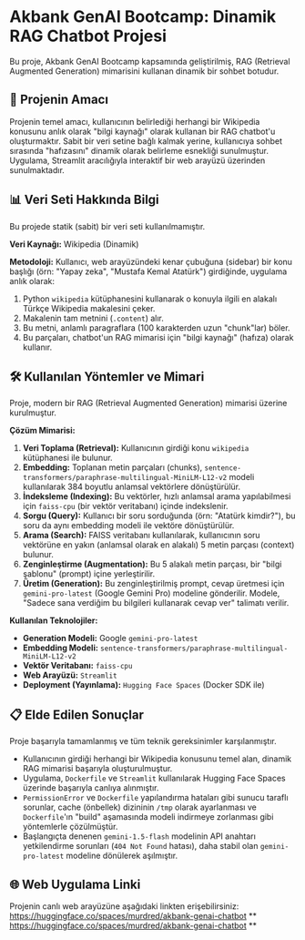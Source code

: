 
# Akbank GenAI Bootcamp: Dinamik RAG Chatbot Projesi

Bu proje, Akbank GenAI Bootcamp kapsamında geliştirilmiş, RAG (Retrieval Augmented Generation) mimarisini kullanan dinamik bir sohbet botudur.

## 🚀 Projenin Amacı 

Projenin temel amacı, kullanıcının belirlediği herhangi bir Wikipedia konusunu anlık olarak "bilgi kaynağı" olarak kullanan bir RAG chatbot'u oluşturmaktır. Sabit bir veri setine bağlı kalmak yerine, kullanıcıya sohbet sırasında "hafızasını" dinamik olarak belirleme esnekliği sunulmuştur. Uygulama, Streamlit aracılığıyla interaktif bir web arayüzü üzerinden sunulmaktadır.

## 📊 Veri Seti Hakkında Bilgi 

Bu projede statik (sabit) bir veri seti kullanılmamıştır.

**Veri Kaynağı:** Wikipedia (Dinamik)

**Metodoloji:**
Kullanıcı, web arayüzündeki kenar çubuğuna (sidebar) bir konu başlığı (örn: "Yapay zeka", "Mustafa Kemal Atatürk") girdiğinde, uygulama anlık olarak:
1.  Python `wikipedia` kütüphanesini kullanarak o konuyla ilgili en alakalı Türkçe Wikipedia makalesini çeker.
2.  Makalenin tam metnini (`.content`) alır.
3.  Bu metni, anlamlı paragraflara (100 karakterden uzun "chunk"lar) böler.
4.  Bu parçaları, chatbot'un RAG mimarisi için "bilgi kaynağı" (hafıza) olarak kullanır.

## 🛠️ Kullanılan Yöntemler ve Mimari 

Proje, modern bir RAG (Retrieval Augmented Generation) mimarisi üzerine kurulmuştur.

**Çözüm Mimarisi:**
1.  **Veri Toplama (Retrieval):** Kullanıcının girdiği konu `wikipedia` kütüphanesi ile bulunur.
2.  **Embedding:** Toplanan metin parçaları (chunks), `sentence-transformers/paraphrase-multilingual-MiniLM-L12-v2` modeli kullanılarak 384 boyutlu anlamsal vektörlere dönüştürülür.
3.  **İndeksleme (Indexing):** Bu vektörler, hızlı anlamsal arama yapılabilmesi için `faiss-cpu` (bir vektör veritabanı) içinde indekslenir.
4.  **Sorgu (Query):** Kullanıcı bir soru sorduğunda (örn: "Atatürk kimdir?"), bu soru da aynı embedding modeli ile vektöre dönüştürülür.
5.  **Arama (Search):** FAISS veritabanı kullanılarak, kullanıcının soru vektörüne en yakın (anlamsal olarak en alakalı) 5 metin parçası (context) bulunur.
6.  **Zenginleştirme (Augmentation):** Bu 5 alakalı metin parçası, bir "bilgi şablonu" (prompt) içine yerleştirilir.
7.  **Üretim (Generation):** Bu zenginleştirilmiş prompt, cevap üretmesi için `gemini-pro-latest` (Google Gemini Pro) modeline gönderilir. Modele, "Sadece sana verdiğim bu bilgileri kullanarak cevap ver" talimatı verilir.

**Kullanılan Teknolojiler:**
* **Generation Modeli:** Google `gemini-pro-latest`
* **Embedding Modeli:** `sentence-transformers/paraphrase-multilingual-MiniLM-L12-v2`
* **Vektör Veritabanı:** `faiss-cpu`
* **Web Arayüzü:** `Streamlit`
* **Deployment (Yayınlama):** `Hugging Face Spaces` (Docker SDK ile)

## 📋 Elde Edilen Sonuçlar 

Proje başarıyla tamamlanmış ve tüm teknik gereksinimler karşılanmıştır.
* Kullanıcının girdiği herhangi bir Wikipedia konusunu temel alan, dinamik RAG mimarisi başarıyla oluşturulmuştur.
* Uygulama, `Dockerfile` ve `Streamlit` kullanılarak Hugging Face Spaces üzerinde başarıyla canlıya alınmıştır.
* `PermissionError` ve `Dockerfile` yapılandırma hataları gibi sunucu taraflı sorunlar, cache (önbellek) dizininin `/tmp` olarak ayarlanması ve `Dockerfile`'ın "build" aşamasında modeli indirmeye zorlanması gibi yöntemlerle çözülmüştür.
* Başlangıçta denenen `gemini-1.5-flash` modelinin API anahtarı yetkilendirme sorunları (`404 Not Found` hatası), daha stabil olan `gemini-pro-latest` modeline dönülerek aşılmıştır.

## 🌐 Web Uygulama Linki 

Projenin canlı web arayüzüne aşağıdaki linkten erişebilirsiniz:
https://huggingface.co/spaces/murdred/akbank-genai-chatbot
** https://huggingface.co/spaces/murdred/akbank-genai-chatbot **



